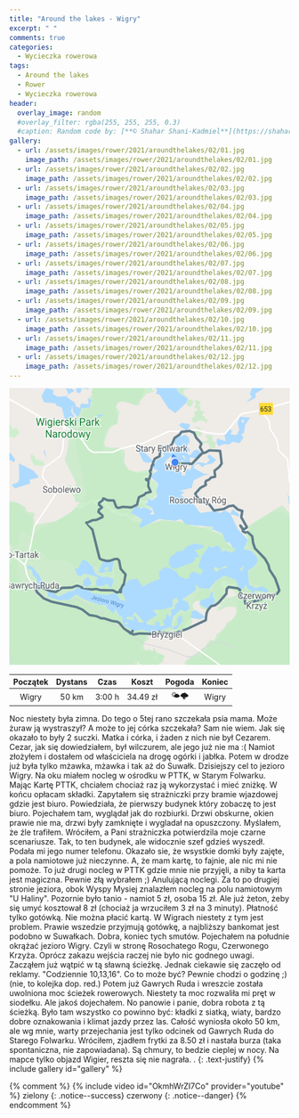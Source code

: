 ```yaml
---
title: "Around the lakes - Wigry"
excerpt: " "
comments: true
categories:
  - Wycieczka rowerowa
tags:
  - Around the lakes
  - Rower  
  - Wycieczka rowerowa
header:
  overlay_image: random
  #overlay_filter: rgba(255, 255, 255, 0.3)
  #caption: Random code by: [**© Shahar Shani-Kadmiel**](https://shaharkadmiel.github.io)"
gallery:
  - url: /assets/images/rower/2021/aroundthelakes/02/01.jpg
    image_path: /assets/images/rower/2021/aroundthelakes/02/01.jpg
  - url: /assets/images/rower/2021/aroundthelakes/02/02.jpg
    image_path: /assets/images/rower/2021/aroundthelakes/02/02.jpg
  - url: /assets/images/rower/2021/aroundthelakes/02/03.jpg
    image_path: /assets/images/rower/2021/aroundthelakes/02/03.jpg
  - url: /assets/images/rower/2021/aroundthelakes/02/04.jpg
    image_path: /assets/images/rower/2021/aroundthelakes/02/04.jpg
  - url: /assets/images/rower/2021/aroundthelakes/02/05.jpg
    image_path: /assets/images/rower/2021/aroundthelakes/02/05.jpg
  - url: /assets/images/rower/2021/aroundthelakes/02/06.jpg
    image_path: /assets/images/rower/2021/aroundthelakes/02/06.jpg
  - url: /assets/images/rower/2021/aroundthelakes/02/07.jpg
    image_path: /assets/images/rower/2021/aroundthelakes/02/07.jpg
  - url: /assets/images/rower/2021/aroundthelakes/02/08.jpg
    image_path: /assets/images/rower/2021/aroundthelakes/02/08.jpg
  - url: /assets/images/rower/2021/aroundthelakes/02/09.jpg
    image_path: /assets/images/rower/2021/aroundthelakes/02/09.jpg
  - url: /assets/images/rower/2021/aroundthelakes/02/10.jpg
    image_path: /assets/images/rower/2021/aroundthelakes/02/10.jpg
  - url: /assets/images/rower/2021/aroundthelakes/02/11.jpg
    image_path: /assets/images/rower/2021/aroundthelakes/02/11.jpg
  - url: /assets/images/rower/2021/aroundthelakes/02/12.jpg
    image_path: /assets/images/rower/2021/aroundthelakes/02/12.jpg
---
```

![mapka](/assets/images/rower/2021/aroundthelakes/02/mapka.png)

|Początek|Dystans|Czas|Koszt|Pogoda|Koniec|
|:---:|:---:|:---:|:---:|:---:|:---:|
|Wigry|50 km|3:00 h|34.49 zł|🌤️🌩️|Wigry|

Noc niestety była zimna. Do tego o 5tej rano szczekała psia mama. Może żuraw ją wystraszył? A może to jej córka szczekała? Sam nie wiem. Jak się okazało to były 2 suczki. Matka i córka, i żaden z nich nie był Cezarem. Cezar, jak się dowiedziałem, był wilczurem, ale jego już nie ma :( Namiot złożyłem i dostałem od właściciela na drogę ogórki i jabłka. Potem w drodze już była tylko mżawka, mżawka i tak aż do Suwałk. Dzisiejszy cel to jezioro Wigry. Na oku miałem nocleg w ośrodku w PTTK, w Starym Folwarku. Mając Kartę PTTK, chciałem chociaż raz ją wykorzystać i mieć zniżkę. W końcu opłacam składki. Zapytałem się strażniczki przy bramie wjazdowej gdzie jest biuro. Powiedziała, że pierwszy budynek który zobaczę to jest biuro. Pojechałem tam, wyglądał jak do rozbiurki. Drzwi obskurne, okien prawie nie ma, drzwi były zamknięte i wygladał na opuszczony. Myślałem, że źle trafiłem. Wróciłem, a Pani strażniczka potwierdzila moje czarne scenariusze. Tak, to ten budynek, ale widocznie szef gdzieś wyszedł. Podała mi jego numer telefonu. Okazało sie, że wsystkie domki były zajęte, a pola namiotowe już nieczynne. A, że mam kartę, to fajnie, ale nic mi nie pomoże. To już drugi nocleg w PTTK gdzie mnie nie przyjęli, a niby ta karta jest magiczna. Pewnie złą wybrałem ;) Anulującą noclegi. Za to po drugiej stronie jeziora, obok Wyspy Mysiej  znalazłem nocleg na polu namiotowym "U Haliny". Pozornie było tanio - namiot 5 zł, osoba 15 zł. Ale już żeton, żeby się umyć kosztował 8 zł (chociaż ja wrzuciłem 3 zł na 3 minuty). Płatność tylko gotówką. Nie można płacić kartą. W Wigrach niestety z tym jest problem. Prawie wszedzie przyjmują gotówkę, a najbliższy bankomat jest podobno w Suwałkach. Dobra, koniec tych smutów. Pojechałem na południe okrążać jezioro Wigry. Czyli w stronę Rosochatego Rogu, Czerwonego Krzyża. Oprócz zakazu wejścia raczej nie było nic godnego uwagi. Zacząłem już wątpić w tą sławną ścieżkę. Jednak ciekawie się zaczęło od reklamy. "Codziennie 10,13,16". Co to może być? Pewnie chodzi o godzinę ;) (nie, to kolejka dop. red.) Potem już Gawrych Ruda i wreszcie została uwolniona moc ścieżek rowerowych. Niestety ta moc rozwaliła mi pręt w siodełku. Ale jakoś dojechałem. No panowie i panie, dobra robota z tą ścieżką. Było tam wszystko co powinno być: kładki z siatką, wiaty, bardzo dobre oznakowania i klimat jazdy przez las. Całość wyniosła około 50 km, ale wg mnie, warty przejechania jest tylko odcinek od Gawrych Ruda do Starego Folwarku. Wróciłem, zjadłem frytki za 8.50 zł i nastała burza (taka spontaniczna, nie zapowiadana). Są chmury, to bedzie cieplej w nocy. Na mapce tylko objazd Wigier, reszta się nie nagrała. . 
{: .text-justify}
{% include gallery id="gallery" %}

{% comment %}
{% include video id="OkmhWrZI7Co" provider="youtube" %}
zielony
{: .notice--success}
czerwony
{: .notice--danger}
{% endcomment %}

